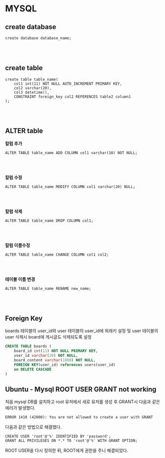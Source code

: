 # MYSQL

## create database

<pre><code>create database database_name;</code></pre>
<br><br>

## create table

<pre><code>create table table_name(
	col1 int(11) NOT NULL AUTO_INCREMENT PRIMARY KEY,
	col2 varchar(20),
	col3 datetime(),
	CONSTRAINT foreign_key col2 REFERENCES table2 column1
);</code></pre>
<br><br>

## ALTER table

__칼럼 추가__

<pre><code>ALTER TABLE table_name ADD COLUMN col1 varchar(10) NOT NULL;</code></pre>
<br><br>

__칼럼 수정__

<pre><code>ALTER TABLE table_name MODIFY COLUMN col1 varchar(20) NULL;</code></pre>
<br><br>

__칼럼 삭제__

<pre><code>ALTER TABLE table_name DROP COLUMN col1;</code></pre>
<br><br>

__칼럼 이름수정__

<pre><code>ALTER TABLE table_name CHANGE COLUMN col1 col2;</code></pre>
<br><br>

__테이블 이름 변경__

<pre><code>ALTER TABLE table_name RENAME new_name;</code></pre>
<br><br>

## Foreign Key

boards 테이블의 user_id와 user 테이블의 user_id에 외래키 설정 및 user 테이블의 user 삭제시 board에 게시글도 삭제되도록 설정

```sql
CREATE TABLE boards (
	board_id int(11) NOT NULL PRIMARY KEY,
	user_id varchar(20) NOT NULL,
	board_content varchar(1000) NOT NULL,
	FOREIGN KEY(user_id) references users(user_id)
	on DELETE CASCADE
)

```

## Ubuntu - Mysql ROOT USER GRANT not working

처음 mysql DB를 설치하고 root 유저에서 새로 유저를 생성 후 GRANT시 다음과 같은 에러가 발생했다.

```plain
ERROR 1410 (42000): You are not allowed to create a user with GRANT
```

다음과 같은 방법으로 해결했다.

```mysql
CREATE USER 'root'@'%' IDENTIFIED BY 'password';
GRANT ALL PRIVILEGES ON *.* TO 'root'@'%' WITH GRANT OPTION;
```

ROOT USER을 다시 정의한 뒤, ROOT에게 권한을 주니 해결되었다.
<br><br>

##